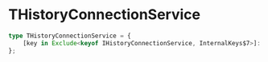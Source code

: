 # THistoryConnectionService

```ts
type THistoryConnectionService = {
    [key in Exclude<keyof IHistoryConnectionService, InternalKeys$7>]: unknown;
};
```


